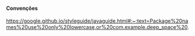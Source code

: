 #### Convenções 
https://google.github.io/styleguide/javaguide.html#:~:text=Package%20names%20use%20only%20lowercase,or%20com.example.deep_space%20.